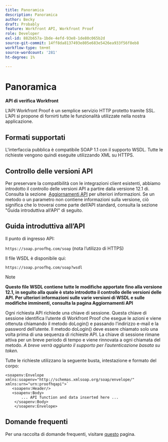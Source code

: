 ```yaml
---
title: Panoramica
description: Panoramica
author: Becky
draft: Probably
feature: Workfront API, Workfront Proof
role: Developer
exl-id: 882b657a-1bde-4efd-93e8-1de80c065b2d
source-git-commit: 14ff8da8137493e805e683e5426ea933f56f8eb8
workflow-type: tm+mt
source-wordcount: '281'
ht-degree: 1%

---
```


# Panoramica

**API di verifica Workfront**

L’API Workfront Proof è un semplice servizio HTTP protetto tramite SSL. L’API si propone di fornirti tutte le funzionalità utilizzate nella nostra applicazione.

## Formati supportati

L&#39;interfaccia pubblica è compatibile SOAP 1.1 con il supporto WSDL. Tutte le richieste vengono quindi eseguite utilizzando XML su HTTPS.

## Controllo delle versioni API

Per preservare la compatibilità con le integrazioni client esistenti, abbiamo introdotto il controllo delle versioni API a partire dalla versione 12.1 di. Consulta la sezione  [Aggiornamenti API](http://api.proofhq.com/new-updates) per ulteriori informazioni. Se un metodo o un parametro non contiene informazioni sulla versione, ciò significa che lo troverai come parte dell’API standard, consulta la sezione &quot;Guida introduttiva all’API&quot; di seguito.

## Guida introduttiva all’API

Il punto di ingresso API:

`https://soap.proofhq.com/soap` (nota l’utilizzo di HTTPS)

Il file WSDL è disponibile qui:

`https://soap.proofhq.com/soap?wsdl`

>[!NOTE]
>
>**Questo file WSDL contiene tutte le modifiche apportate fino alla versione 12.1, in seguito alla quale è stato introdotto il controllo delle versioni delle API. Per ulteriori informazioni sulle varie versioni di WSDL e sulle modifiche imminenti, consulta la pagina Aggiornamenti API**

Ogni richiesta API richiede una chiave di sessione. Questa chiave di sessione identifica l’utente di Workfront Proof che esegue le azioni e viene ottenuta chiamando il metodo doLogin() e passando l’indirizzo e-mail e la password dell’utente. Il metodo doLogin() deve essere chiamato solo una volta prima di una sequenza di richieste API. La chiave di sessione rimane attiva per un breve periodo di tempo e viene rinnovata a ogni chiamata del metodo. *A breve verrà aggiunto il supporto per l’autenticazione basata su token.*

Tutte le richieste utilizzano la seguente busta, intestazione e formato del corpo:

```
<soapenv:Envelope xmlns:soapenv="http://schemas.xmlsoap.org/soap/envelope/" xmlns:urn="urn:proofhqapi">`
   <soapenv:Header/>
   <soapenv:Body>
       ... API function and data inserted here ...
    </soapenv:Body>
    </soapenv:Envelope>
```

## Domande frequenti

Per una raccolta di domande frequenti, visitare [questo](http://api.proofhq.com/faqs) pagina.
